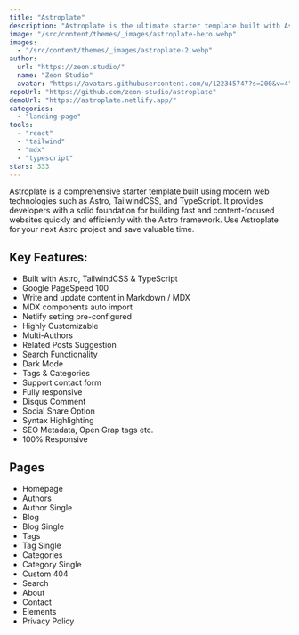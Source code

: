 ```yaml
---
title: "Astroplate"
description: "Astroplate is the ultimate starter template built with Astro, TailwindCSS & TypeScript, providing everything you need to jumpstart your Astro project."
image: "/src/content/themes/_images/astroplate-hero.webp"
images:
  - "/src/content/themes/_images/astroplate-2.webp"
author:
  url: "https://zeon.studio/"
  name: "Zeon Studio"
  avatar: "https://avatars.githubusercontent.com/u/122345747?s=200&v=4"
repoUrl: "https://github.com/zeon-studio/astroplate"
demoUrl: "https://astroplate.netlify.app/"
categories:
  - "landing-page"
tools:
  - "react"
  - "tailwind"
  - "mdx"
  - "typescript"
stars: 333
---
```


<p>
  Astroplate is a comprehensive starter template built using modern web technologies such as Astro,
  TailwindCSS, and TypeScript. It provides developers with a solid foundation for building fast and
  content-focused websites quickly and efficiently with the Astro framework. Use Astroplate for your
  next Astro project and save valuable time.
</p>
<h2>Key Features:</h2>
<ul>
  <li>Built with Astro, TailwindCSS &amp; TypeScript</li>
  <li>Google PageSpeed 100</li>
  <li>Write and update content in Markdown / MDX</li>
  <li>MDX components auto import</li>
  <li>Netlify setting pre-configured</li>
  <li>Highly Customizable</li>
  <li>Multi-Authors</li>
  <li>Related Posts Suggestion</li>
  <li>Search Functionality</li>
  <li>Dark Mode</li>
  <li>Tags &amp; Categories</li>
  <li>Support contact form</li>
  <li>Fully responsive</li>
  <li>Disqus Comment</li>
  <li>Social Share Option</li>
  <li>Syntax Highlighting</li>
  <li>SEO Metadata, Open Grap tags etc.</li>
  <li>100%&nbsp;Responsive</li>
</ul>
<h2>Pages</h2>
<ul>
  <li>Homepage</li>
  <li>Authors</li>
  <li>Author Single</li>
  <li>Blog</li>
  <li>Blog Single</li>
  <li>Tags</li>
  <li>Tag Single</li>
  <li>Categories</li>
  <li>Category Single</li>
  <li>Custom 404</li>
  <li>Search</li>
  <li>About</li>
  <li>Contact</li>
  <li>Elements</li>
  <li>Privacy Policy</li>
</ul>
